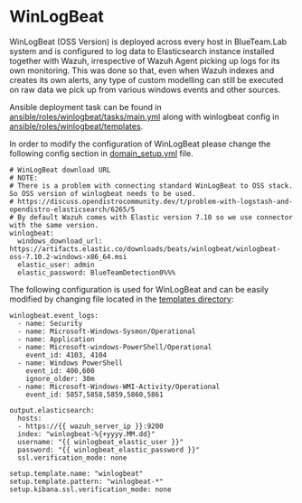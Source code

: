 # WinLogBeat

WinLogBeat (OSS Version) is deployed across every host in BlueTeam.Lab system and is configured to log data to Elasticsearch instance installed together with Wazuh, irrespective of Wazuh Agent picking up logs for its own monitoring. This was done so that, even when Wazuh indexes and creates its own alerts, any type of custom modelling can still be executed on raw data we pick up from various windows events and other sources.

Ansible deployment task can be found in [ansible/roles/winlogbeat/tasks/main.yml](ansible/roles/winlogbeat/main.yml) along with winlogbeat config in [ansible/roles/winlogbeat/templates](ansible/roles/winlogbeat/templates).

In order to modify the configuration of WinLogBeat please change the following config section in [domain_setup.yml](ansible/domain_setup.yml) file.
```
# WinLogBeat download URL
# NOTE: 
# There is a problem with connecting standard WinLogBeat to OSS stack. So OSS version of winlogbeat needs to be used.
# https://discuss.opendistrocommunity.dev/t/problem-with-logstash-and-opendistro-elasticsearch/6265/5
# By default Wazuh comes with Elastic version 7.10 so we use connector with the same version.
winlogbeat:
  windows_download_url: https://artifacts.elastic.co/downloads/beats/winlogbeat/winlogbeat-oss-7.10.2-windows-x86_64.msi
  elastic_user: admin
  elastic_password: BlueTeamDetection0%%%
```

The following configuration is used for WinLogBeat and can be easily modified by changing file located in the [templates directory](ansible/roles/winlogbeat/templates/):

```
winlogbeat.event_logs:
  - name: Security
  - name: Microsoft-Windows-Sysmon/Operational
  - name: Application
  - name: Microsoft-windows-PowerShell/Operational
    event_id: 4103, 4104
  - name: Windows PowerShell
    event_id: 400,600
    ignore_older: 30m
  - name: Microsoft-Windows-WMI-Activity/Operational
    event_id: 5857,5858,5859,5860,5861

output.elasticsearch:
  hosts:
  - https://{{ wazuh_server_ip }}:9200
  index: "winlogbeat-%{+yyyy.MM.dd}"
  username: "{{ winlogbeat_elastic_user }}"
  password: "{{ winlogbeat_elastic_password }}"
  ssl.verification_mode: none
  
setup.template.name: "winlogbeat"
setup.template.pattern: "winlogbeat-*"
setup.kibana.ssl.verification_mode: none
```